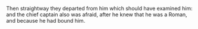 Then straightway they departed from him which should have examined him: and the chief captain also was afraid, after he knew that he was a Roman, and because he had bound him.
